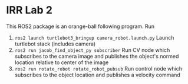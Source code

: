 # IRR Lab 2
This ROS2 package is an orange-ball following program. Run
1. `ros2 launch turtlebot3_bringup camera_robot.launch.py` Launch turtlebot stack (includes camera)
2. `ros2 run jacob_find_object_py subscriber` Run CV node which subscribes to the camera image and publishes the object's normed location relative to center of the image
3. `ros2 run rotate_robot rotate_robot_pubsub` Run control node which subscribes to the object location and publishes a velocity command 